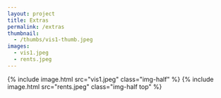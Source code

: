 ```yaml
---
layout: project
title: Extras
permalink: /extras
thumbnail:
  - /thumbs/vis1-thumb.jpeg
images:
  - vis1.jpeg
  - rents.jpeg
---
```

<div class="img-container">
  {% include image.html src="vis1.jpeg" class="img-half" %}
  {% include image.html src="rents.jpeg" class="img-half top" %}
<div>